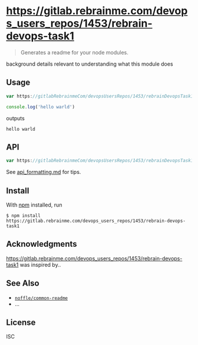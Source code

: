 # https://gitlab.rebrainme.com/devops_users_repos/1453/rebrain-devops-task1

> Generates a readme for your node modules.

background details relevant to understanding what this module does

## Usage

```js
var https://gitlabRebrainmeCom/devopsUsersRepos/1453/rebrainDevopsTask1 = require('https://gitlab.rebrainme.com/devops_users_repos/1453/rebrain-devops-task1')

console.log('hello warld')
```

outputs

```
hello warld
```

## API

```js
var https://gitlabRebrainmeCom/devopsUsersRepos/1453/rebrainDevopsTask1 = require('https://gitlab.rebrainme.com/devops_users_repos/1453/rebrain-devops-task1')
```

See [api_formatting.md](api_formatting.md) for tips.

## Install

With [npm](https://npmjs.org/) installed, run

```
$ npm install https://gitlab.rebrainme.com/devops_users_repos/1453/rebrain-devops-task1
```

## Acknowledgments

https://gitlab.rebrainme.com/devops_users_repos/1453/rebrain-devops-task1 was inspired by..

## See Also

- [`noffle/common-readme`](https://github.com/noffle/common-readme)
- ...

## License

ISC
